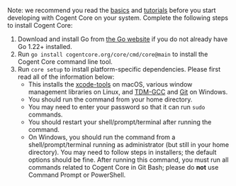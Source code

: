 Note: we recommend you read the [basics](../basics) and [tutorials](../tutorials) before you start developing with Cogent Core on your system. Complete the following steps to install Cogent Core:

1. Download and install Go from [the Go website](https://go.dev/doc/install) if you do not already have Go 1.22+ installed.
2. Run `go install cogentcore.org/core/cmd/core@main` to install the Cogent Core command line tool.
3. Run `core setup` to install platform-specific dependencies. Please first read all of the information below:
    * This installs the [xcode-tools](https://mac.install.guide/commandlinetools/4) on macOS, various window management libraries on Linux, and [TDM-GCC](https://jmeubank.github.io/tdm-gcc/) and [Git](https://git-scm.com/download/win) on Windows.
    * You should run the command from your home directory.
    * You may need to enter your password so that it can run `sudo` commands.
    * You should restart your shell/prompt/terminal after running the command.
    * On Windows, you should run the command from a shell/prompt/terminal running as administrator (but still in your home directory). You may need to follow steps in installers; the default options should be fine. After running this command, you must run all commands related to Cogent Core in Git Bash; please do **not** use Command Prompt or PowerShell.
